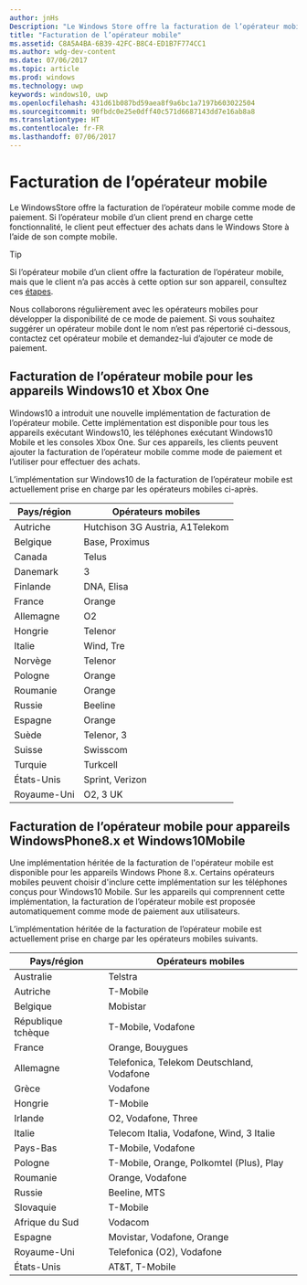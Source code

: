 ```yaml
---
author: jnHs
Description: "Le Windows Store offre la facturation de l’opérateur mobile comme mode de paiement des opérateurs mobiles qui prennent en charge cette fonctionnalité."
title: "Facturation de l’opérateur mobile"
ms.assetid: C8A5A4BA-6B39-42FC-B8C4-ED1B7F774CC1
ms.author: wdg-dev-content
ms.date: 07/06/2017
ms.topic: article
ms.prod: windows
ms.technology: uwp
keywords: windows10, uwp
ms.openlocfilehash: 431d61b087bd59aea8f9a6bc1a7197b603022504
ms.sourcegitcommit: 90fbdc0e25e0dff40c571d6687143dd7e16ab8a8
ms.translationtype: HT
ms.contentlocale: fr-FR
ms.lasthandoff: 07/06/2017
---
```

# <a name="mobile-operator-billing"></a>Facturation de l’opérateur mobile


Le WindowsStore offre la facturation de l’opérateur mobile comme mode de paiement. Si l’opérateur mobile d’un client prend en charge cette fonctionnalité, le client peut effectuer des achats dans le Windows Store à l’aide de son compte mobile.

> [!TIP]
>  Si l’opérateur mobile d’un client offre la facturation de l’opérateur mobile, mais que le client n’a pas accès à cette option sur son appareil, consultez ces [étapes](http://go.microsoft.com/fwlink/p/?LinkId=523993).

Nous collaborons régulièrement avec les opérateurs mobiles pour développer la disponibilité de ce mode de paiement. Si vous souhaitez suggérer un opérateur mobile dont le nom n’est pas répertorié ci-dessous, contactez cet opérateur mobile et demandez-lui d’ajouter ce mode de paiement.

## <a name="mobile-operator-billing-for-windows-10-and-xbox-one-devices"></a>Facturation de l’opérateur mobile pour les appareils Windows10 et Xbox One

Windows10 a introduit une nouvelle implémentation de facturation de l’opérateur mobile. Cette implémentation est disponible pour tous les appareils exécutant Windows10, les téléphones exécutant Windows10 Mobile et les consoles Xbox One. Sur ces appareils, les clients peuvent ajouter la facturation de l’opérateur mobile comme mode de paiement et l’utiliser pour effectuer des achats. 

L’implémentation sur Windows10 de la facturation de l’opérateur mobile est actuellement prise en charge par les opérateurs mobiles ci-après.

| Pays/région  | Opérateurs mobiles     |
|-----------------|----------------------|
| Autriche         | Hutchison 3G Austria, A1Telekom |
| Belgique         | Base, Proximus       |
| Canada          | Telus                |
| Danemark         | 3                    |
| Finlande         | DNA, Elisa           |
| France          | Orange               |
| Allemagne         | O2                   |
| Hongrie         | Telenor              |
| Italie           | Wind, Tre            |
| Norvège          | Telenor              |
| Pologne          | Orange               |
| Roumanie         | Orange               |
| Russie          | Beeline              |
| Espagne           | Orange               |
| Suède          | Telenor, 3           |
| Suisse     | Swisscom             |
| Turquie          | Turkcell             |
| États-Unis   | Sprint, Verizon      |
| Royaume-Uni  | O2, 3 UK             |

 

## <a name="mobile-operator-billing-for-windows-phone-8x-and-windows-10-mobile-devices"></a>Facturation de l’opérateur mobile pour appareils WindowsPhone8.x et Windows10Mobile


Une implémentation héritée de la facturation de l'opérateur mobile est disponible pour les appareils Windows Phone 8.x. Certains opérateurs mobiles peuvent choisir d'inclure cette implémentation sur les téléphones conçus pour Windows10 Mobile. Sur les appareils qui comprennent cette implémentation, la facturation de l’opérateur mobile est proposée automatiquement comme mode de paiement aux utilisateurs.

L’implémentation héritée de la facturation de l’opérateur mobile est actuellement prise en charge par les opérateurs mobiles suivants.

| Pays/région       | Opérateurs mobiles                                                   |
|----------------------|--------------------------------------------------------------------|
| Australie            | Telstra                                                            |
| Autriche              | T-Mobile                                                           |
| Belgique              | Mobistar                                                           |
| République tchèque       | T-Mobile, Vodafone                                                 |
| France               | Orange, Bouygues                                              |
| Allemagne              | Telefonica, Telekom Deutschland, Vodafone                          |
| Grèce               | Vodafone                                                           |
| Hongrie              | T-Mobile                                                           |
| Irlande              | O2, Vodafone, Three                                                |
| Italie                | Telecom Italia, Vodafone, Wind, 3 Italie                           |
| Pays-Bas          | T-Mobile, Vodafone                                                 |
| Pologne               | T-Mobile, Orange, Polkomtel (Plus), Play                           |
| Roumanie              | Orange, Vodafone                                                   |
| Russie               | Beeline, MTS                                                       |
| Slovaquie             | T-Mobile                                                           |
| Afrique du Sud         | Vodacom                                                            |
| Espagne                | Movistar, Vodafone, Orange                                         |
| Royaume-Uni       | Telefonica (O2), Vodafone        |
| États-Unis        | AT&T, T-Mobile                                                     |


 


 

 




